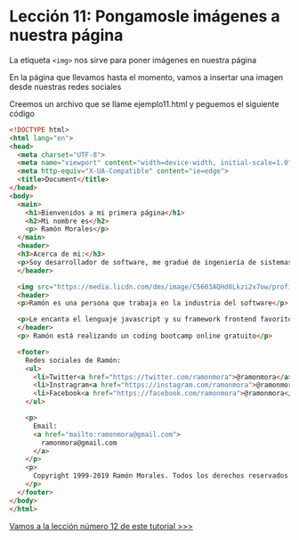 # Lección 11: Pongamosle imágenes a nuestra página

La etiqueta `<img>` nos sirve para poner imágenes en nuestra página

En la página que llevamos hasta el momento, vamos a insertar una imagen desde nuestras redes sociales

Creemos un archivo que se llame ejemplo11.html y peguemos el siguiente código

```html
<!DOCTYPE html>
<html lang="en">
<head>
  <meta charset="UTF-8">
  <meta name="viewport" content="width=device-width, initial-scale=1.0">
  <meta http-equiv="X-UA-Compatible" content="ie=edge">
  <title>Document</title>
</head>
<body>
  <main>
    <h1>Bienvenidos a mi primera página</h1>
    <h2>Mi nombre es</h2>
    <p> Ramón Morales</p>
  </main>
  <header>
  <h3>Acerca de mi:</h3>
  <p>Soy desarrollador de software, me gradué de ingeniería de sistemas hace algunos años, llevo trabajando como desarrollador desde el 2006, pero la primera vez que hice código, fue en 1999 cuando estaba en octavo grado, es decir hace 20 años que programo</p>
  </header>

  <img src="https://media.licdn.com/dms/image/C5603AQHd8Lkzi2x7ow/profile-displayphoto-shrink_800_800/0/1661831801868?e=1683158400&amp;v=beta&amp;t=OvFQo-u6qrfSGheP0uiEGcUp4N_-URSnE4nTc1F0NjY" loading="lazy" alt="imagen de perfil" id="ember352" class="lazy-image imgedit-profile-photo-frame-viewer__target-image ember-view">
  <header>
  <p>Ramón es una persona que trabaja en la industria del software</p>

  <p>Le encanta el lenguaje javascript y su framework frontend favorito es vueJS</p>
  </header>
  <p> Ramón está realizando un coding bootcamp online gratuito</p>

  <footer>
    Redes sociales de Ramón:
    <ul>
      <li>Twitter<a href="https://twitter.com/ramonmora">@ramonmora</a></li>
      <li>Instragram<a href="https://instagram.com/ramonmora">@ramonmora</a></li>
      <li>Facebook<a href="https://facebook.com/ramonmora">@ramonmora</a></li>
    </ul>

    <p>
      Email:
      <a href="mailto:ramonmora@gmail.com">
        ramonmora@gmail.com
      </a>
    </p>
    <p>
      Copyright 1999-2019 Ramón Morales. Todos los derechos reservados.
    </p>
  </footer>
</body>
</html>
```
[Vamos a la lección número 12 de este tutorial >>>](leccion12.md)